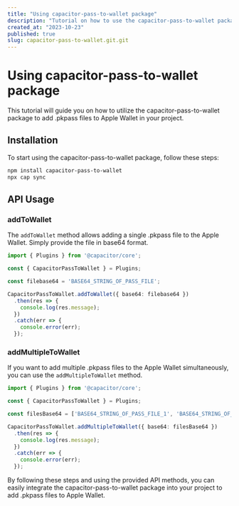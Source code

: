 ```yaml
---
title: "Using capacitor-pass-to-wallet package"
description: "Tutorial on how to use the capacitor-pass-to-wallet package to add .pkpass files to Apple Wallet"
created_at: "2023-10-23"
published: true
slug: capacitor-pass-to-wallet.git.git
---
```


# Using capacitor-pass-to-wallet package

This tutorial will guide you on how to utilize the capacitor-pass-to-wallet package to add .pkpass files to Apple Wallet in your project.

## Installation

To start using the capacitor-pass-to-wallet package, follow these steps:

```bash
npm install capacitor-pass-to-wallet
npx cap sync
```

## API Usage

### addToWallet

The `addToWallet` method allows adding a single .pkpass file to the Apple Wallet. Simply provide the file in base64 format.

```typescript
import { Plugins } from '@capacitor/core';

const { CapacitorPassToWallet } = Plugins;

const filebase64 = 'BASE64_STRING_OF_PASS_FILE';

CapacitorPassToWallet.addToWallet({ base64: filebase64 })
  .then(res => {
    console.log(res.message);
  })
  .catch(err => {
    console.error(err);
  });
```

### addMultipleToWallet

If you want to add multiple .pkpass files to the Apple Wallet simultaneously, you can use the `addMultipleToWallet` method.

```typescript
import { Plugins } from '@capacitor/core';

const { CapacitorPassToWallet } = Plugins;

const filesBase64 = ['BASE64_STRING_OF_PASS_FILE_1', 'BASE64_STRING_OF_PASS_FILE_2'];

CapacitorPassToWallet.addMultipleToWallet({ base64: filesBase64 })
  .then(res => {
    console.log(res.message);
  })
  .catch(err => {
    console.error(err);
  });
```

By following these steps and using the provided API methods, you can easily integrate the capacitor-pass-to-wallet package into your project to add .pkpass files to Apple Wallet.